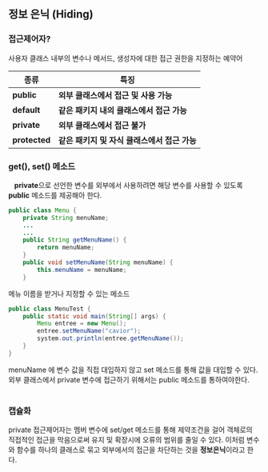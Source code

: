 ## 정보 은닉 (Hiding)
### 접근제어자?
사용자 클래스 내부의 변수나 메서드, 생성자에 대한 접근 권한을 지정하는 예약어

|**종류**|**특징**  |
|--|--|
|**public**|**외부 클래스에서 접근 및 사용 가능**  |
| **default** |**같은 패키지 내의 클래스에서 접근 가능**  |
| **private** |**외부 클래스에서 접근 불가**  |
| **protected** |**같은 패키지 및 자식 클래스에서 접근 가능**  |

### get(), set() 메소드
&nbsp;&nbsp;&nbsp;<b>**private**</b>으로 선언한 변수를 외부에서 사용하려면 해당 변수를 사용할 수 있도록 **public** 메소드를 제공해아 한다.

```java
public class Menu {
	private String menuName;
	...
	...
	public String getMenuName() {
		return menuName;
	}
	public void setMenuName(String menuName) {
		this.menuName = menuName;
	}
```
메뉴 이름을 받거나 지정할 수 있는 메소드
```java
public class MenuTest {
	public static void main(String[] args) {
		Menu entree = new Menu();
		entree.setMenuName("cavior");
		system.out.println(entree.getMenuName());
	}
}
```
menuName 에 변수 값을 직접 대입하지 않고 set 메소드를 통해 값을 대입할 수 있다. 외부 클래스에서 private 변수에 접근하기 위해서는 public 메소드를 통하여야한다.
<br></br>
### 캡슐화
private 접근제어자는 멤버 변수에 set/get 메소드를 통해 제약조건을 걸어 객체로의 직접적인 접근을 막음으로써 유지 및 확장시에 오류의 범위를 줄일 수 있다.
이처럼 변수와 함수를 하나의 클래스로 묶고 외부에서의 접근을 차단하는 것을 <b>정보은닉</b>이라고 한다.
